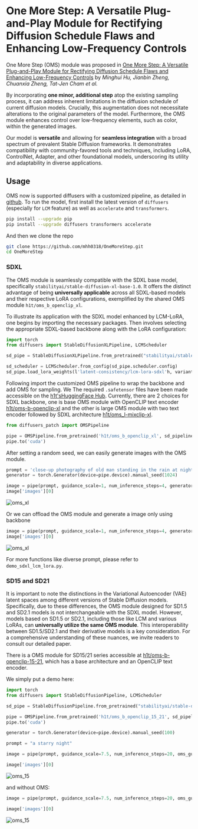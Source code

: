 # One More Step: A Versatile Plug-and-Play Module for Rectifying Diffusion Schedule Flaws and Enhancing Low-Frequency Controls

One More Step (OMS) module was proposed in [One More Step: A Versatile Plug-and-Play Module for Rectifying Diffusion Schedule Flaws and Enhancing Low-Frequency Controls](https://github.com/mhh0318/OneMoreStep)
by *Minghui Hu, Jianbin Zheng, Chuanxia Zheng, Tat-Jen Cham et al.*

By incorporating **one minor, additional step** atop the existing sampling process, it can address inherent limitations in the diffusion schedule of current diffusion models.  Crucially, this augmentation does not necessitate alterations to the original parameters of the model. Furthermore, the OMS module enhances control over low-frequency elements, such as color, within the generated images.

Our model is **versatile** and allowing for **seamless integration** with a broad spectrum of prevalent Stable Diffusion frameworks.  It demonstrates compatibility with community-favored tools and techniques, including LoRA, ControlNet, Adapter, and other foundational models, underscoring its utility and adaptability in diverse applications.

## Usage

OMS now is supported diffusers with a customized pipeline, as detailed in [github](https://github.com/mhh0318/OneMoreStep). To run the model, first install the latest version of `diffusers` (especially for `LCM` feature) as well as `accelerate` and `transformers`.

```bash
pip install --upgrade pip
pip install --upgrade diffusers transformers accelerate
```

And then we clone the repo
```bash
git clone https://github.com/mhh0318/OneMoreStep.git
cd OneMoreStep
```


### SDXL

The OMS module is seamlessly compatible with the SDXL base model, specifically `stabilityai/stable-diffusion-xl-base-1.0`. It offers the distinct advantage of being **universally applicable** across all SDXL-based models and their respective LoRA configurations, exemplified by the shared OMS module `h1t/oms_b_openclip_xl`.

To illustrate its application with the SDXL model enhanced by LCM-LoRA, one begins by importing the necessary packages. Then involves selecting the appropriate SDXL-based backbone along with the LoRA configuration:
```python
import torch
from diffusers import StableDiffusionXLPipeline, LCMScheduler

sd_pipe = StableDiffusionXLPipeline.from_pretrained("stabilityai/stable-diffusion-xl-base-1.0", torch_dtype=torch.float16, variant="fp16", add_watermarker=False).to('cuda')

sd_scheduler = LCMScheduler.from_config(sd_pipe.scheduler.config)
sd_pipe.load_lora_weights(l'latent-consistency/lcm-lora-sdxl'h, variant="fp16")
```

Following import the customized OMS pipeline to wrap the backbone and add OMS for sampling. We The required `.safetensor` files have been made accessible on the [h1t'sHuggingFace Hub](https://huggingface.co/h1t/). Currently, there are 2 choices for SDXL backbone, one is base OMS module with OpenCLIP text encoder [h1t/oms-b-openclip-xl](https://huggingface.co/h1t/oms_b_openclip_xl) and the other is large OMS module with two text encoder followed by SDXL architecture [h1t/oms_l-mixclip-xl](https://huggingface.co/h1t/oms_b_mixclip_xl).
```python
from diffusers_patch import OMSPipeline

pipe = OMSPipeline.from_pretrained('h1t/oms_b_openclip_xl', sd_pipeline = sd_pipe, torch_dtype=torch.float16, variant="fp16", trust_remote_code=True, sd_scheduler=sd_scheduler)
pipe.to('cuda')
```

After setting a random seed, we can easily generate images with the OMS module.
```python
prompt = 'close-up photography of old man standing in the rain at night, in a street lit by lamps, leica 35mm summilux'
generator = torch.Generator(device=pipe.device).manual_seed(1024)

image = pipe(prompt, guidance_scale=1, num_inference_steps=4, generator=generator)
image['images'][0]
```
![oms_xl](/asset/sdxl_oms.png)

Or we can offload the OMS module and generate a image only using backbone
```python
image = pipe(prompt, guidance_scale=1, num_inference_steps=4, generator=generator, oms_flag=False)
image['images'][0]
```
![oms_xl](/asset/sdxl_wo_oms.png)

For more functions like diverse prompt, please refer to `demo_sdxl_lcm_lora.py`. 

### SD15 and SD21

It is important to note the distinctions in the Variational Autoencoder (VAE) latent spaces among different versions of Stable Diffusion models. Specifically, due to these differences, the OMS module designed for SD1.5 and SD2.1 models is not interchangeable with the SDXL model. However, models based on SD1.5 or SD2.1, including those like LCM and various LoRAs, can **universally utilize the same OMS module**. This interoperability between SD1.5/SD2.1 and their derivative models is a key consideration. For a comprehensive understanding of these nuances, we invite readers to consult our detailed paper.

There is a OMS module for SD15/21 series accessible at [h1t/oms-b-openclip-15-21](https://huggingface.co/h1t/oms_b_openclip_15_21), which has a base architecture and an OpenCLIP text encoder. 

We simply put a demo here:

```python
import torch
from diffusers import StableDiffusionPipeline, LCMScheduler

sd_pipe = StableDiffusionPipeline.from_pretrained("stabilityai/stable-diffusion-2-1", torch_dtype=torch.float16, variant="fp16", safety_checker=None).to('cuda')

pipe = OMSPipeline.from_pretrained('h1t/oms_b_openclip_15_21', sd_pipeline = sd_pipe, torch_dtype=torch.float16, variant="fp16", trust_remote_code=True)
pipe.to('cuda')

generator = torch.Generator(device=pipe.device).manual_seed(100)

prompt = "a starry night"

image = pipe(prompt, guidance_scale=7.5, num_inference_steps=20, oms_guidance_scale=2., generator=generator)

image['images'][0]
```
![oms_15](/asset/sd15_oms.png)

and without OMS:

```python
image = pipe(prompt, guidance_scale=7.5, num_inference_steps=20, oms_guidance_scale=2., generator=generator, oms_flag=False)

image['images'][0]
```
![oms_15](/asset/sd15_wo_oms.png)